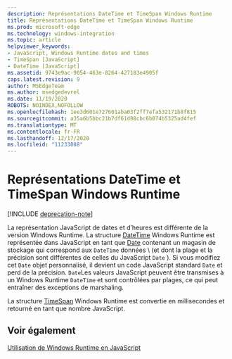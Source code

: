 ```yaml
---
description: Représentations DateTime et TimeSpan Windows Runtime
title: Représentations DateTime et TimeSpan Windows Runtime
ms.prod: microsoft-edge
ms.technology: windows-integration
ms.topic: article
helpviewer_keywords:
- JavaScript, Windows Runtime dates and times
- TimeSpan [JavaScript]
- DateTime [JavaScript]
ms.assetid: 9743e9ac-9054-463e-8264-427183e4905f
caps.latest.revision: 9
author: MSEdgeTeam
ms.author: msedgedevrel
ms.date: 11/19/2020
ROBOTS: NOINDEX,NOFOLLOW
ms.openlocfilehash: 1ee3d601e727601aba03f2ff7efa532171b8f815
ms.sourcegitcommit: a35a6b5bbc21b7df61d08cbc6b074b5325ad4fef
ms.translationtype: MT
ms.contentlocale: fr-FR
ms.lasthandoff: 12/17/2020
ms.locfileid: "11233088"
---
```

# Représentations DateTime et TimeSpan Windows Runtime  

[!INCLUDE [deprecation-note](../includes/legacy-edge-note.md)]  

La représentation JavaScript de dates et d’heures est différente de la version Windows Runtime.  La structure [DateTime][UwpWindowsFoundationDatetime] Windows Runtime est représentée dans JavaScript en tant que [Date][MDNDate] contenant un magasin de stockage qui correspond aux `DateTime` données \ (et dont la plage et la précision sont différentes de celles du JavaScript `Date` ).  Si vous modifiez cet `Date` objet personnalisé, il devient un code JavaScript standard `Date` et perd de la précision.  `Date`Les valeurs JavaScript peuvent être transmises à un Windows Runtime `DateTime` et sont contrôlées par plages, ce qui peut entraîner des exceptions de marshaling.  

 La structure [TimeSpan][UwpWindowsFoundationTimespan] Windows Runtime est convertie en millisecondes et retourné en tant que nombre JavaScript.  

## Voir également  

[Utilisation de Windows Runtime en JavaScript][WindowsRuntimeJavascript]  

<!-- links -->  

[WindowsRuntimeJavascript]: ./using-the-windows-runtime-in-javascript.md "Utilisation de Windows Runtime en JavaScript | Documents Microsoft"  

[UwpWindowsFoundationDatetime]: /uwp/api/Windows.Foundation.DateTime "Struct DateTime | Documents Microsoft"  
[UwpWindowsFoundationTimespan]: /uwp/api/windows.foundation.timespan "Structure TimeSpan | Documents Microsoft"  

[MDNDate]: https://developer.mozilla.org/docs/Web/JavaScript/Reference/Global_Objects/Date "Date | MDN"  
